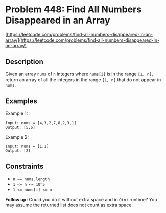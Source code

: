 # Problem 448: Find All Numbers Disappeared in an Array

[https://leetcode.com/problems/find-all-numbers-disappeared-in-an-array/](https://leetcode.com/problems/find-all-numbers-disappeared-in-an-array/)

## Description

Given an array `nums` of `n` integers where `nums[i]` is in the range `[1, n]`, return an array of all the integers in the range `[1, n]` that do not appear in `nums`.

## Examples

Example 1:
```
Input: nums = [4,3,2,7,8,2,3,1]
Output: [5,6]
```

Example 2:
```
Input: nums = [1,1]
Output: [2]
```

## Constraints

- `n == nums.length`
- `1 <= n <= 10^5`
- `1 <= nums[i] <= n`

**Follow up:** Could you do it without extra space and in `O(n)` runtime? You may assume the returned list does not count as extra space.